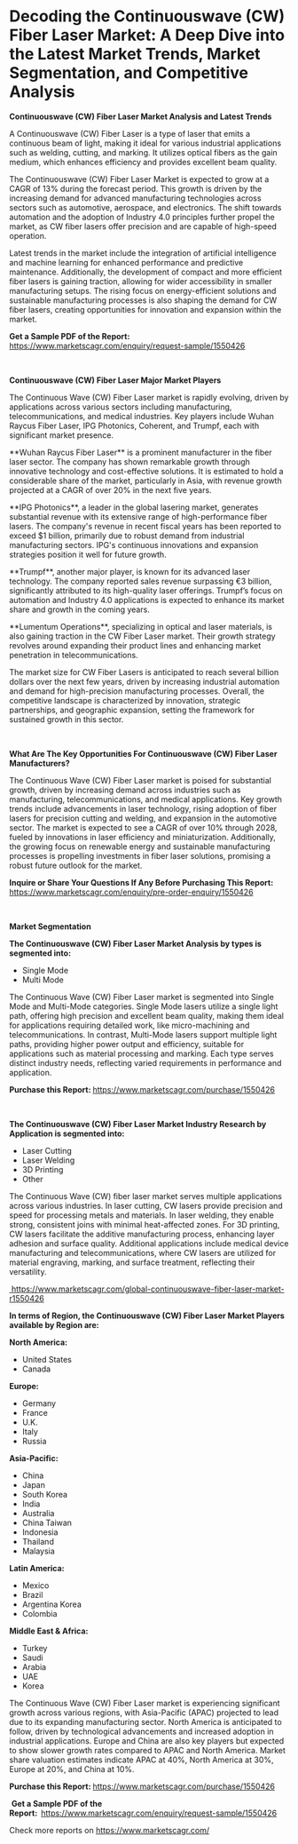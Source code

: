 <p><h1>Decoding the Continuouswave (CW) Fiber Laser Market: A Deep Dive into the Latest Market Trends, Market Segmentation, and Competitive Analysis</h1></p><p><strong>Continuouswave (CW) Fiber Laser Market Analysis and Latest Trends</strong></p>
<p><p>A Continuouswave (CW) Fiber Laser is a type of laser that emits a continuous beam of light, making it ideal for various industrial applications such as welding, cutting, and marking. It utilizes optical fibers as the gain medium, which enhances efficiency and provides excellent beam quality.</p><p>The Continuouswave (CW) Fiber Laser Market is expected to grow at a CAGR of 13% during the forecast period. This growth is driven by the increasing demand for advanced manufacturing technologies across sectors such as automotive, aerospace, and electronics. The shift towards automation and the adoption of Industry 4.0 principles further propel the market, as CW fiber lasers offer precision and are capable of high-speed operation.</p><p>Latest trends in the market include the integration of artificial intelligence and machine learning for enhanced performance and predictive maintenance. Additionally, the development of compact and more efficient fiber lasers is gaining traction, allowing for wider accessibility in smaller manufacturing setups. The rising focus on energy-efficient solutions and sustainable manufacturing processes is also shaping the demand for CW fiber lasers, creating opportunities for innovation and expansion within the market.</p></p>
<p><strong>Get a Sample PDF of the Report:&nbsp;</strong> <a href="https://www.marketscagr.com/enquiry/request-sample/1550426?utm_campaign=3188&utm_medium=2&utm_source=Github&utm_content=ia&utm_term=11042025&utm_id=continuouswave-cw-fiber-laser">https://www.marketscagr.com/enquiry/request-sample/1550426</a></p>
<p>&nbsp;</p>
<p><strong>Continuouswave (CW) Fiber Laser Major Market Players</strong></p>
<p><p>The Continuous Wave (CW) Fiber Laser market is rapidly evolving, driven by applications across various sectors including manufacturing, telecommunications, and medical industries. Key players include Wuhan Raycus Fiber Laser, IPG Photonics, Coherent, and Trumpf, each with significant market presence.</p><p>**Wuhan Raycus Fiber Laser** is a prominent manufacturer in the fiber laser sector. The company has shown remarkable growth through innovative technology and cost-effective solutions. It is estimated to hold a considerable share of the market, particularly in Asia, with revenue growth projected at a CAGR of over 20% in the next five years.</p><p>**IPG Photonics**, a leader in the global lasering market, generates substantial revenue with its extensive range of high-performance fiber lasers. The company's revenue in recent fiscal years has been reported to exceed $1 billion, primarily due to robust demand from industrial manufacturing sectors. IPG's continuous innovations and expansion strategies position it well for future growth.</p><p>**Trumpf**, another major player, is known for its advanced laser technology. The company reported sales revenue surpassing €3 billion, significantly attributed to its high-quality laser offerings. Trumpf’s focus on automation and Industry 4.0 applications is expected to enhance its market share and growth in the coming years.</p><p>**Lumentum Operations**, specializing in optical and laser materials, is also gaining traction in the CW Fiber Laser market. Their growth strategy revolves around expanding their product lines and enhancing market penetration in telecommunications.</p><p>The market size for CW Fiber Lasers is anticipated to reach several billion dollars over the next few years, driven by increasing industrial automation and demand for high-precision manufacturing processes. Overall, the competitive landscape is characterized by innovation, strategic partnerships, and geographic expansion, setting the framework for sustained growth in this sector.</p></p>
<p>&nbsp;</p>
<p><strong>What Are The Key Opportunities For Continuouswave (CW) Fiber Laser Manufacturers?</strong></p>
<p><p>The Continuous Wave (CW) Fiber Laser market is poised for substantial growth, driven by increasing demand across industries such as manufacturing, telecommunications, and medical applications. Key growth trends include advancements in laser technology, rising adoption of fiber lasers for precision cutting and welding, and expansion in the automotive sector. The market is expected to see a CAGR of over 10% through 2028, fueled by innovations in laser efficiency and miniaturization. Additionally, the growing focus on renewable energy and sustainable manufacturing processes is propelling investments in fiber laser solutions, promising a robust future outlook for the market.</p></p>
<p><strong>Inquire or Share Your Questions If Any Before Purchasing This Report:</strong> <a href="https://www.marketscagr.com/enquiry/pre-order-enquiry/1550426?utm_campaign=3188&utm_medium=2&utm_source=Github&utm_content=ia&utm_term=11042025&utm_id=continuouswave-cw-fiber-laser">https://www.marketscagr.com/enquiry/pre-order-enquiry/1550426</a></p>
<p>&nbsp;</p>
<p><strong>Market Segmentation</strong></p>
<p><strong>The Continuouswave (CW) Fiber Laser Market Analysis by types is segmented into:</strong></p>
<p><ul><li>Single Mode</li><li>Multi Mode</li></ul></p>
<p><p>The Continuous Wave (CW) Fiber Laser market is segmented into Single Mode and Multi-Mode categories. Single Mode lasers utilize a single light path, offering high precision and excellent beam quality, making them ideal for applications requiring detailed work, like micro-machining and telecommunications. In contrast, Multi-Mode lasers support multiple light paths, providing higher power output and efficiency, suitable for applications such as material processing and marking. Each type serves distinct industry needs, reflecting varied requirements in performance and application.</p></p>
<p><strong>Purchase this Report:&nbsp;</strong><a href="https://www.marketscagr.com/purchase/1550426?utm_campaign=3188&utm_medium=2&utm_source=Github&utm_content=ia&utm_term=11042025&utm_id=continuouswave-cw-fiber-laser">https://www.marketscagr.com/purchase/1550426</a></p>
<p>&nbsp;</p>
<p><strong>The Continuouswave (CW) Fiber Laser Market Industry Research by Application is segmented into:</strong></p>
<p><ul><li>Laser Cutting</li><li>Laser Welding</li><li>3D Printing</li><li>Other</li></ul></p>
<p><p>The Continuous Wave (CW) fiber laser market serves multiple applications across various industries. In laser cutting, CW lasers provide precision and speed for processing metals and materials. In laser welding, they enable strong, consistent joins with minimal heat-affected zones. For 3D printing, CW lasers facilitate the additive manufacturing process, enhancing layer adhesion and surface quality. Additional applications include medical device manufacturing and telecommunications, where CW lasers are utilized for material engraving, marking, and surface treatment, reflecting their versatility.</p></p>
<p><a href="https://www.marketscagr.com/global-continuouswave-fiber-laser-market-r1550426?utm_campaign=3188&utm_medium=2&utm_source=Github&utm_content=ia&utm_term=11042025&utm_id=continuouswave-cw-fiber-laser">&nbsp;https://www.marketscagr.com/global-continuouswave-fiber-laser-market-r1550426</a></p>
<p><strong>In terms of Region, the Continuouswave (CW) Fiber Laser Market Players available by Region are:</strong></p>
<p>
    <p> <strong> North America: </strong>
        <ul>
            <li>United States</li>
            <li>Canada</li>
        </ul>
        </p> 
    <p> <strong> Europe: </strong>
        <ul>
            <li>Germany</li>
            <li>France</li>
            <li>U.K.</li>
            <li>Italy</li>
            <li>Russia</li>
        </ul>
        </p> 
    <p> <strong> Asia-Pacific: </strong>
        <ul>
            <li>China</li>
            <li>Japan</li>
            <li>South Korea</li>
            <li>India</li>
            <li>Australia</li>
            <li>China Taiwan</li>
            <li>Indonesia</li>
            <li>Thailand</li>
            <li>Malaysia</li>
        </ul>
        </p> 
    <p> <strong> Latin America: </strong>
        <ul>
            <li>Mexico</li>
            <li>Brazil</li>
            <li>Argentina Korea</li>
            <li>Colombia</li>
        </ul>
        </p> 
    <p> <strong> Middle East & Africa: </strong>
        <ul>
            <li>Turkey</li>
            <li>Saudi</li>
            <li>Arabia</li>
            <li>UAE</li>
            <li>Korea</li>
        </ul>
    </p>
    </p>
<p><p>The Continuous Wave (CW) Fiber Laser market is experiencing significant growth across various regions, with Asia-Pacific (APAC) projected to lead due to its expanding manufacturing sector. North America is anticipated to follow, driven by technological advancements and increased adoption in industrial applications. Europe and China are also key players but expected to show slower growth rates compared to APAC and North America. Market share valuation estimates indicate APAC at 40%, North America at 30%, Europe at 20%, and China at 10%.</p></p>
<p><strong>Purchase this Report: </strong><a href="https://www.marketscagr.com/purchase/1550426?utm_campaign=3188&utm_medium=2&utm_source=Github&utm_content=ia&utm_term=11042025&utm_id=continuouswave-cw-fiber-laser">https://www.marketscagr.com/purchase/1550426</a></p>
<p>&nbsp;<strong>Get a Sample PDF of the Report:&nbsp;&nbsp;</strong><a href="https://www.marketscagr.com/enquiry/request-sample/1550426?utm_campaign=3188&utm_medium=2&utm_source=Github&utm_content=ia&utm_term=11042025&utm_id=continuouswave-cw-fiber-laser">https://www.marketscagr.com/enquiry/request-sample/1550426</a></p>
<p><strong></strong></p>
<p>Check more reports on <a href="https://www.marketscagr.com/?utm_campaign=3188&utm_medium=2&utm_source=Github&utm_content=ia&utm_term=11042025&utm_id=continuouswave-cw-fiber-laser">https://www.marketscagr.com/</a></p>